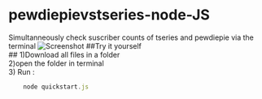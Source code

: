 # pewdiepievstseries-node-JS
Simultanneously check suscriber counts of tseries and pewdiepie via the terminal
![ Screenshot ](https://github.com/fluffybird2323/pewdiepievstseries-node-JS/blob/master/pictures/Screenshot%20from%202018-12-20%2017-26-15.png)
##Try it yourself<br> ##
1)Download all files in a folder<br>
2)open the folder in terminal<br>
3) Run :
```javascript 
    node quickstart.js
